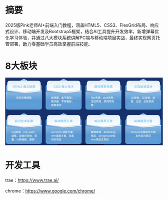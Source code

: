 # 摘要

2025版Pink老师AI+前端入门教程，涵盖HTML5、CSS3、FlexGrid布局、响应式设计、移动端开发及Bootstrap5框架，结合AI工具提升开发效率，新增弹幕优化学习体验，并通过八大模块系统讲解PC端与移动端项目实战，最终实现网页托管部署，助力零基础学员高效掌握前端技能。

# 8大板块

![1757859501696](image/readme/1757859501696.png)

# 开发工具

trae：https://www.trae.ai/

chrome：https://www.google.com/chrome/
